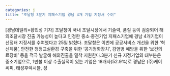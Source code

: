 ```yaml
---
categories: j
title: "조달청 3분기 지패스기업 경남 4개 기업 지정서 수여"
---
```

[경남데일리=황민성 기자] 조달청이 국내 조달시장에서 기술력, 품질 등이 검증되어 해외조달시장 진출 가능성이 높다고 인정한 중소·중견기업 지패스기업에 경남 4개기업이 선정돼 지정서를 수여했다고 25일 밝혔다. 조달청은 이번에 공공서비스 개선을 위한 ‘혁신제품’, 안전한 청정교실환경 구축을 위한 ‘공기정화장치’, 감염병 예방을 위한 ‘보건의료장비’ 등을 적극 발굴해 해외진출을 밀착 지원한다.3분기 신규 지정기업의 대부분은 중소기업으로, 1만불 이상 수출실적이 있는 기업은 18개사(52.9%)로 경남은 (주)케이씨피, 태성후렉시블, 성